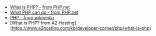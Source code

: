 

* [What is PHP? - from PHP.net](http://php.net/manual/en/intro-whatis.php)
* [What PHP can do - from PHP.net](http://php.net/manual/en/intro-whatcando.php)
* [PHP - from wikipedia](https://en.wikipedia.org/wiki/PHP)
* [What is PHP? from A2 Hosting] (https://www.a2hosting.com/kb/developer-corner/php/what-is-php)
